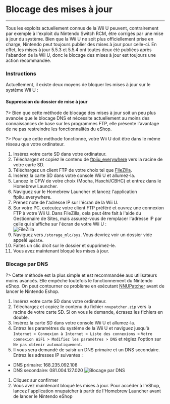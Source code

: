 # Blocage des mises à jour
---
Tous les exploits actuellement connus de la Wii U peuvent, contrairement par exemple à l'exploit du Nintendo Switch RCM, être corrigés par une mise à jour du système. Bien que la Wii U ne soit plus officiellement prise en charge, Nintendo peut toujours publier des mises à jour pour celle-ci. En effet, les mises à jour 5.5.3 et 5.5.4 ont toutes deux été publiées après l'abandon de la Wii U, donc le blocage des mises à jour est toujours une action recommandée.

### Instructions

Actuellement, il existe deux moyens de bloquer les mises à jour sur le système Wii U :
<!-- tabs:start -->

#### **Suppression du dossier de mise à jour**
?> Bien que cette méthode de blocage des mises à jour soit un peu plus avancée que le blocage DNS et nécessite actuellement au moins des connaissances de base sur les programmes FTP, elle présente l'avantage de ne pas restreindre les fonctionnalités du eShop.

?> Pour que cette méthode fonctionne, votre Wii U doit être dans le même réseau que votre ordinateur.
1. Insérez votre carte SD dans votre ordinateur.
1. Téléchargez et copiez le contenu de [ftpiiu_everywhere](http://wiiubru.com/appstore/zips/fpiiu-cbhc.zip) vers la racine de votre carte SD.
1. Téléchargez un client FTP de votre choix tel que [FileZilla](https://filezilla-project.org/download.php?show_all=1).
1. Insérez la carte SD dans votre console Wii U et allumez-la.
1. Lancez le CFW de votre choix (Mocha, Haxchi/CBHC) et entrez dans le Homebrew Launcher.
1. Naviguez sur le Homebrew Launcher et lancez l'application ftpiiu_everywhere.
1. Prenez note de l'adresse IP sur l'écran de la Wii U.
1. Sur votre PC, exécutez votre client FTP préféré et ouvrez une connexion FTP à votre Wii U. Dans FileZilla, cela peut être fait à l'aide du Gestionnaire de Sites, mais assurez-vous de remplacer l'adresse IP par celle qui s'affiche sur l'écran de votre Wii U : <br><img src="docs/assets/img/FTP.png" alt="FileZilla" />
1. Naviguez vers `/storage_mlc/sys`. Vous devriez voir un dossier vide appelé `update`.
1. Faites un clic droit sur le dossier et supprimez-le.
1. Vous avez maintenant bloqué les mises à jour.

### **Blocage par DNS**
?> Cette méthode est la plus simple et est recommandée aux utilisateurs moins avancés. Elle empêche toutefois le fonctionnement du Nintendo eShop. On peut contourner ce problème en exécutant [NNUPatcher](http://www.wiiubru.com/appstore/zips/nnupatcher.zip) avant de lancer le Nintendo Eshop.
1. Insérez votre carte SD dans votre ordinateur.
1. Téléchargez et copiez le contenu du fichier `nnupatcher.zip` vers la racine de votre carte SD. Si on vous le demande, écrasez les fichiers en double.
1. Insérez la carte SD dans votre console Wii U et allumez-la.
1. Entrez les paramètres du système de la Wii U et naviguez jusqu'à `Internet > Connexion à Internet > Liste des connexions >` `Votre connexion WiFi > Modifiez les paramètres > DNS` et réglez l'option sur `Ne pas obtenir automatiquement`.
1. Il vous sera demandé de saisir un DNS primaire et un DNS secondaire. Entrez les adresses IP suivantes :
 - DNS primaire: 168.235.092.108
 - DNS secondaire: 081.004.127.020 <img src="docs/assets/img/DNS.png" alt="Blocage par DNS" />
1. Cliquez sur confirmer
1. Vous avez maintenant bloqué les mises à jour. Pour accéder à l'eShop, lancez l'application nnupatcher à partir de l'Homebrew Launcher avant de lancer le Nintendo eShop


<!-- tabs:end -->